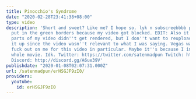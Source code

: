 ```yaml
---
title: Pinocchio's Syndrome
date: "2020-02-28T23:41:38+08:00"
type: video
description: 'Short and sweet? Like me? I hope so. lyk n subscreebbbb plsss Had to
  put in the green borders because my video got blocked. EDIT: Also it seems that
  parts of my video didn''t get rendered, but I don''t want to reupload so I''ll keep
  it up since the video wasn''t relevant to what I was saying. Vegas was bugging the
  fuck out on me for this video in particular. Maybe it''s because I imported the
  whole movie. Idk. Twitter: https://twitter.com/satenmadpun Twitch: http://twitch.tv/satenmadpun
  Discord: http://discord.gg/A6ue39V'
publishdate: "2020-01-08T02:07:31.000Z"
url: /satenmadpun/erHSGJF9zI0/
providers:
  youtube:
    id: erHSGJF9zI0
---
```

